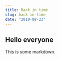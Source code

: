 ```yaml
---
title: Back in time
slug: back-in-time
date: "2019-08-23"
---
```


## Hello everyone

This is some markdown.